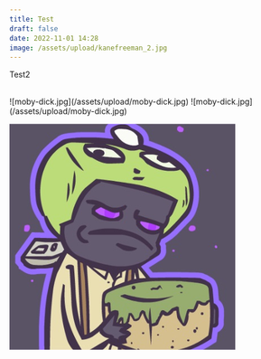 ```yaml
---
title: Test
draft: false
date: 2022-11-01 14:28
image: /assets/upload/kanefreeman_2.jpg
---
```

Test2

<br>
![moby-dick.jpg](/assets/upload/moby-dick.jpg)
![moby-dick.jpg](/assets/upload/moby-dick.jpg)

![kanefreeman_2.jpg](/assets/upload/kanefreeman_2.jpg)